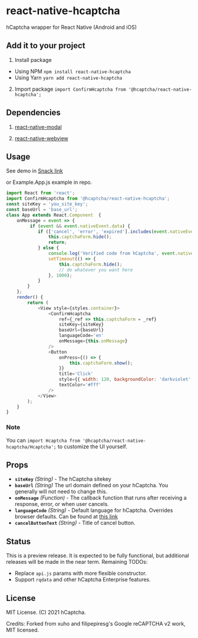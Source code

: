 # react-native-hcaptcha

hCaptcha wrapper for React Native (Android and iOS)


## Add it to your project

1. Install package
- Using NPM
   `npm install react-native-hcaptcha` 
- Using Yarn
   `yarn add react-native-hcaptcha`
2. Import package
`import ConfirmHcaptcha from '@hcaptcha/react-native-hcaptcha';`


## Dependencies

1. [react-native-modal](https://github.com/react-native-community/react-native-modal)

2. [react-native-webview](https://github.com/react-native-community/react-native-webview)


## Usage

See demo in [Snack link](https://snack.expo.io/rTUn6wTjW)

or Example.App.js example in repo.


```javascript
import React from 'react';
import ConfirmHcaptcha from '@hcaptcha/react-native-hcaptcha';
const siteKey = 'you_site_key';
const baseUrl = 'base_url';
class App extends React.Component  {
    onMessage = event => {
         if (event && event.nativeEvent.data) {
            if (['cancel', 'error', 'expired'].includes(event.nativeEvent.data)) {
                this.captchaForm.hide();
                return;
            } else {
                console.log('Verified code from hCaptcha', event.nativeEvent.data);
                setTimeout(() => {
                    this.captchaForm.hide();
                    // do whatever you want here
                }, 1000);
            }
        }
    };
    render() {
        return (
            <View style={styles.container}>
                <ConfirmHcaptcha
                    ref={_ref => this.captchaForm = _ref}
                    siteKey={siteKey}
                    baseUrl={baseUrl}
                    languageCode='en'
                    onMessage={this.onMessage}
                />
                <Button
                    onPress={() => {
                        this.captchaForm.show();
                    }}
                    title='Click'
                    style={{ width: 120, backgroundColor: 'darkviolet' }}
                    textColor='#fff'
                />
            </View>
        );
    }
}
```

### Note
You can `import Hcaptcha from '@hcaptcha/react-native-hcaptcha/Hcaptcha';` to customize the UI yourself. 


## Props

- **`siteKey`** _(String)_ - The hCaptcha sitekey
- **`baseUrl`** _(String)_ The url domain defined on your hCaptcha. You generally will not need to change this.
- **`onMessage`** _(Function)_ - The callback function that runs after receiving a response, error, or when user cancels.
- **`languageCode`** _(String)_ - Default language for hCaptcha. Overrides browser defaults. Can be found at [this link](https://docs.hcaptcha.com/languages)
- **`cancelButtonText`** _(String)_ - Title of cancel button.


## Status

This is a preview release. It is expected to be fully functional, but additional releases will be made in the near term. Remaining TODOs:

- Replace `api.js` params with more flexible constructor.
- Support `rqdata` and other hCaptcha Enterprise features.


## License

MIT License. (C) 2021 hCaptcha.

Credits: Forked from xuho and filipepiresg's Google reCAPTCHA v2 work, MIT licensed.
